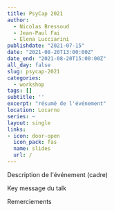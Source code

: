 ```yaml
---
title: PsyCap 2021
author: 
  - Nicolas Bressoud
  - Jean-Paul Fai
  - Elena Lucciarini
publishdate: "2021-07-15"
date: "2021-08-20T13:00:00Z"
date_end: "2021-08-20T15:00:00Z"
all_day: false
slug: psycap-2021
categories:
  - workshop
tags: []
subtitle: ''
excerpt: "résumé de l'événement"
location: Locarno
series: ~
layout: single
links:
- icon: door-open
  icon_pack: fas
  name: slides
  url: /
---
```


Description de l'événement (cadre)

Key message du talk

Remerciements

